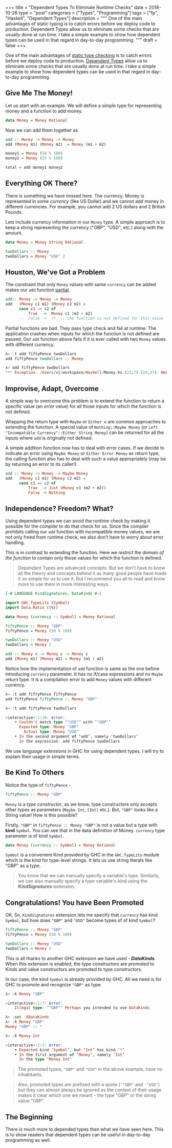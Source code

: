 +++
title       = "Dependent Types To Eliminate Runtime Checks"
date        = 2018-10-26
type        = "post"
categories  = ["Types", "Programming"]
tags        = ["fp", "Haskell", "Dependent Types"]
description = """
One of the main advantages of static typing is to catch errors before we deploy
code to production. Dependent Types allow us to eliminate some checks that are
usually done at run time. I take a simple example to show how dependent types
can be used in that regard in day-to-day programming.
"""
draft       = false
+++

One of the main advantages of [static type checking](https://en.wikipedia.org/wiki/Type_system#Static_type_checking) is to catch
errors before we deploy code to production.  [Dependent Types](https://en.wikipedia.org/wiki/Dependent_type) allow us to eliminate some checks
that are usually done at run time. I take a simple example to show how dependent
types can be used in that regard in day-to-day programming.

## Give Me The Money!

Let us start with an example. We will define a simple type for representing
money and a function to add money.

```Haskell
data Money = Money Rational
```

Now we can add them together as 

```Haskell
add :: Money -> Money -> Money
add (Money m1) (Money m2)  = Money (m1 + m2)

money1 = Money (50 % 100)
money2 = Money (25 % 100)

total = add money1 money2
```

## Everything OK There?

There is something we have missed here. The currency. Money is represented in
some _currency_ (like US Dollar) and we cannot add money in different
currencies. For example, you cannot add 2 US dollars and 2 British Pounds.

Lets include currency information in our `Money` type. A simple approach is to
keep a string representing the currency ("GBP", "USD", etc.) along with the
amount.

```Haskell
data Money = Money String Rational

twoDollars :: Money
twoDollars = Money "USD" 2
```

##  Houston, We've Got a Problem
The constraint that only `Money` values with same `currency` can be added makes
our `add` function [partial](https://en.wikipedia.org/wiki/Partial_function).

```Haskell
add:: Money -> Money -> Money
add   (Money c1 m1) (Money c2 m2) =
      case c1 == c2 of
          True  ->  Money c1 (m2 + m2)
      --  False ->  ??  -- the function is not defined for this value 
```

Partial functions are bad. They pass type check and fail at runtime. The
application crashes when inputs for which the function is not defined are
passed. Our `add` function above fails if it is ever called with two `Money`
values with different currency.

```Haskell
λ> :t add fiftyPence twoDollars
add fiftyPence twoDollars :: Money

λ> add fiftyPence twoDollars
*** Exception: /Users/vj/workspace/Haskell/Money.hs:(23,7)-(24,37): Non-exhaustive patterns in case
```

## Improvise, Adapt, Overcome
A simple way to overcome this problem is to extend the function to return a
specific value (an _error_ value) for all those inputs for which the function is
not defined.

Wrapping the return type with `Maybe` or `Either e` are common approaches to
extending the function. A special value of `Nothing::Maybe Money` (or `Left
"Incompatible Currency"::Either String Money`) can be returned for all the
inputs where `add` is originally not defined.

A simple addition function now has to deal with error cases. If we decide to
indicate an error using `Maybe Money` or `Either Error Money` as return type,
the calling function also has to deal with such a value appropriately (may be by
returning an error to its caller!).

```Haskell
add :: Money -> Money -> Maybe Money
add   (Money c1 m1) (Money c2 m2) = 
      case c1 == c2 of
          True  -> Just (Money c1 (m2 + m2))
          False -> Nothing
```

## Independence? Freedom? What?
Using dependent types we can avoid the runtime check by making it possible for
the compiler to do that check for us. Since the compiler prohibits calling our
`add` function with incompatible money values, we are not only freed from
runtime check, we also don't have to worry about error handling.

This is in contrast to extending the function. Here we _restrict the domain of
the function_ to contain only those values for which the function is defined.

> Dependent Types are advanced concepts. But we don't have to know all the
> theory and concepts behind it as many good people have made it so simple for
> us to use it. But I recommend you all to read and know more to use them in
> more interesting ways.

```Haskell
{-# LANGUAGE KindSignatures, DataKinds #-}

import GHC.TypeLits (Symbol)
import Data.Ratio ((%))

data Money (currency :: Symbol) = Money Rational

fiftyPence :: Money "GBP"
fiftyPence = Money (50 % 100)

twoDollars :: Money "USD"
twoDollars = Money 2

add :: Money c -> Money c -> Money c
add (Money m1) (Money m2) = Money (m1 + m2)
```

Notice how the implementation of `add` function is same as the one before
introducing `currency` parameter. It has no if/case expressions and no `Maybe`
return type. It is a compilation error to add `Money` values with different
currency. 

```Haskell
λ> :t add fiftyPence fiftyPence
add fiftyPence fiftyPence :: Money "GBP"

λ> :t add fiftyPence twoDollars

<interactive>:1:16: error:
    • Couldn't match type ‘"USD"’ with ‘"GBP"’
      Expected type: Money "GBP"
        Actual type: Money "USD"
    • In the second argument of ‘add’, namely ‘twoDollars’
      In the expression: add fiftyPence twoDollars
```

We use _language extensions_ in GHC for using dependent types. I will try to
explain their usage in simple terms.

## Be Kind To Others

Notice the type of `fiftyPence` -

```Haskell 
fiftyPence :: Money "GBP"
```

`Money` is a _type constructor_, as we know, type constructors only accepts
other types as parameters (`Maybe Int`, `[Int]` etc.). But, `"GBP"` looks like a
String value! How is this possible? 

Firstly, `"GBP"` in `fiftyPence :: Money "GBP"` is not a value but a type with
__kind__ `Symbol`. You can see that in the data definition of Money. `currency`
type parameter is of kind `Symbol`.

```Haskell
data Money (currency :: Symbol) = Money Rational
```

`Symbol` is a convenient Kind provided by GHC in the `GHC.TypeLits` module which
is the kind for type-level strings. It lets us use string literals like "GBP" as
a type.

>You know that we can manually specify a variable's type. Similarly, we can also
>manually specify a type variable's kind using the *__KindSignatures__*
>extension.

## Congratulations! You have Been Promoted

OK, So, `KindSignatures` extension lets me specify that `currency` has kind
`Symbol`, but how does `"GBP"` and `"USD"` become types of of kind `Symbol`?

```Haskell
fiftyPence :: Money "GBP"
fiftyPence = Money (50 % 100)

twoDollars :: Money "USD"
twoDollars = Money 2
```

This is all thanks to another GHC extension we have used - *__DataKinds__.* When
this extension is enabled, the type constructors are _promoted_ to Kinds and value
constructors are promoted to type constructors.

In our case, the kind `Symbol` is already provided by GHC. All we need is for
GHC to promote and recognize `"GBP"` as type.

```Haskell
λ> :k Money "GBP"

<interactive>:1:7: error:
    Illegal type: ‘"GBP"’ Perhaps you intended to use DataKinds

λ> :set -XDataKinds
λ> :k Money "GBP"
Money "GBP" :: *

λ> :k Money Int

<interactive>:1:7: error:
    • Expected kind ‘Symbol’, but ‘Int’ has kind ‘*’
    • In the first argument of ‘Money’, namely ‘Int’
      In the type ‘Money Int’
```

> The promoted types, `"GBP"` and `"USD"` in the above example, have no
> inhabitants.

>Also, promoted types are prefixed with a quote (`'"GBP"` and `'"USD"`) but they
>can almost always be ignored as the context of their usage makes it clear which
>one we meant - the type "GBP" or the string value "GBP".

## The Beginning
There is much more to depended types than what we have seen here. This is to
show readers that dependent types can be useful in day-to-day programming as
well.
